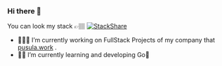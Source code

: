 ### Hi there 👋


You can look my stack 👉🏽
[![StackShare](http://img.shields.io/badge/tech-stack-0690fa.svg?style=flat)](https://stackshare.io/kemaleb/stack-towards-the-moon)

- 👨🏽‍💻 I’m currently working on FullStack Projects of my company that [pusula.work](pusula.work) .
- 🦾🚀  I’m currently learning and developing Go🦦
